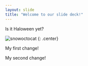 ```yaml
---
layout: slide
title: "Welcome to our slide deck!"
---
```


Is it Haloween yet?

![snowoctocat](https://octodex.github.com/images/snowoctocat.png)
{: .center}

My first change!

My second change!
